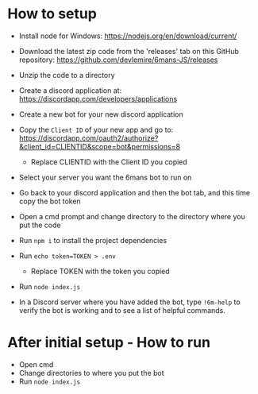 # How to setup

- Install node for Windows: https://nodejs.org/en/download/current/
- Download the latest zip code from the 'releases' tab on this GitHub repository: https://github.com/devlemire/6mans-JS/releases
- Unzip the code to a directory
- Create a discord application at: https://discordapp.com/developers/applications
- Create a new bot for your new discord application
- Copy the `Client ID` of your new app and go to: https://discordapp.com/oauth2/authorize?&client_id=CLIENTID&scope=bot&permissions=8

  - Replace CLIENTID with the Client ID you copied

- Select your server you want the 6mans bot to run on
- Go back to your discord application and then the bot tab, and this time copy the bot token
- Open a cmd prompt and change directory to the directory where you put the code
- Run `npm i` to install the project dependencies
- Run `echo token=TOKEN > .env`
  - Replace TOKEN with the token you copied
- Run `node index.js`
- In a Discord server where you have added the bot, type `!6m-help` to verify the bot is working and to see a list of helpful commands.

# After initial setup - How to run

- Open cmd
- Change directories to where you put the bot
- Run `node index.js`
